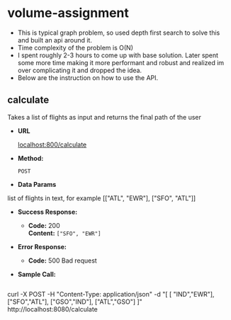 # volume-assignment
* This is typical graph problem, so used depth first search to solve this and built an api around it. 
* Time complexity of the problem is O(N)
* I spent roughly 2-3 hours to come up with base solution. Later spent some more time making it more performant and robust and realized im over complicating it and dropped the idea. 
* Below are the instruction on how to use the API.

**calculate**
----
  Takes a list of flights as input and returns the final path of the user

* **URL**

  [localhost:800/calculate](http://localhost:8080/calculate)

* **Method:**

  `POST`
* **Data Params**

 list of flights in text, for example [["ATL", "EWR"], ["SFO", "ATL"]]

* **Success Response:**

  * **Code:** 200 <br />
    **Content:** `["SFO", "EWR"]`
 
* **Error Response:**

  * **Code:** 500 Bad request <br />

* **Sample Call:**

  ```
curl -X POST -H "Content-Type: application/json" -d "[ [ \"IND\",\"EWR\"], [\"SFO\",\"ATL\"], [\"GSO\",\"IND\"], [\"ATL\",\"GSO\"] ]" http://localhost:8080/calculate



  ```
